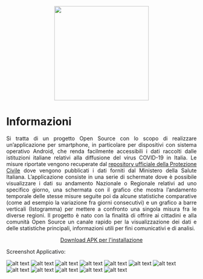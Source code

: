 <p align="center">
  <img width="250" src="https://github.com/SimoneTinella/Stato_COVID19_Italia_Android/blob/master/docs/ic_launcher-web.png?raw=true">
</p>

# Informazioni

<p align="justify">Si tratta di un progetto Open Source con lo scopo di realizzare un’applicazione per smartphone, in particolare per dispositivi con sistema operativo Android, che renda facilmente accessibili i dati raccolti dalle istituzioni italiane relativi alla diffusione del virus COVID-19 in Italia. Le misure riportate vengono recuperate dal <a href="https://github.com/pcm-dpc/COVID-19">repository ufficiale della Protezione Civile</a> dove vengono pubblicati i dati forniti dal Ministero della Salute Italiana. L’applicazione consiste in una serie di schermate dove è possibile visualizzare i dati su andamento Nazionale o Regionale relativi ad uno specifico giorno, una schermata con il grafico che mostra l’andamento temporale delle stesse misure seguite poi da alcune statistiche comparative (come ad esempio la variazione fra giorni consecutivi) e un grafico a barre verticali (Istogramma) per mettere a confronto una singola misura fra le diverse regioni. Il progetto è nato con la finalità di offrire ai cittadini e alla comunità Open Source un canale rapido per la visualizzazione dei dati e delle statistiche principali, informazioni utili per fini comunicativi e di analisi.</p>

<p align="center">
<a href="https://github.com/SimoneTinella/Stato_COVID19_Italia_Android/raw/master/StatoCovid19Italia.apk">Download APK per l'installazione</a>
</p>

Screenshot Applicativo:

![alt text](https://github.com/SimoneTinella/Stato_COVID19_Italia_Android/raw/master/img/MainActivity.PNG)
![alt text](https://github.com/SimoneTinella/Stato_COVID19_Italia_Android/raw/master/img/RegionalActivity.PNG)
![alt text](https://github.com/SimoneTinella/Stato_COVID19_Italia_Android/raw/master/img/InfoDialog.PNG)
![alt text](https://github.com/SimoneTinella/Stato_COVID19_Italia_Android/raw/master/img/DayDiff.png)
![alt text](https://github.com/SimoneTinella/Stato_COVID19_Italia_Android/raw/master/img/ChartActivity.PNG)
![alt text](https://github.com/SimoneTinella/Stato_COVID19_Italia_Android/raw/master/img/barchart.PNG)
![alt text](https://github.com/SimoneTinella/Stato_COVID19_Italia_Android/raw/master/img/barchart_ordered.png)
![alt text](https://github.com/SimoneTinella/Stato_COVID19_Italia_Android/raw/master/img/Province.png)
![alt text](https://github.com/SimoneTinella/Stato_COVID19_Italia_Android/raw/master/img/BarProvince.png)
![alt text](https://github.com/SimoneTinella/Stato_COVID19_Italia_Android/raw/master/img/TrendSelector.png)
![alt text](https://github.com/SimoneTinella/Stato_COVID19_Italia_Android/raw/master/img/Zoom.png)
![alt text](https://github.com/SimoneTinella/Stato_COVID19_Italia_Android/raw/master/img/SelezioneRegionale.PNG)

